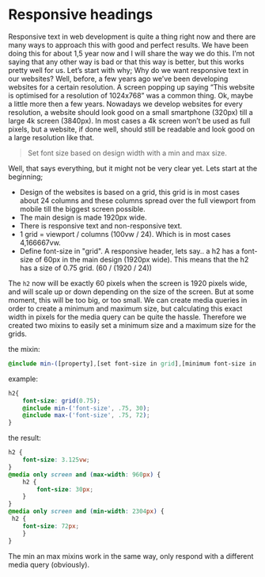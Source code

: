# Responsive headings

Responsive text in web development is quite a thing right now and there are many ways to approach this with good and perfect results. We have been doing this for about 1,5 year now and I will share the way we do this. I’m not saying that any other way is bad or that this way is better, but this works pretty well for us.
Let’s start with why; Why do we want responsive text in our websites? Well, before, a few years ago we’ve been developing websites for a certain resolution. A screen popping up saying “This website is optimised for a resolution of 1024x768” was a common thing. Ok, maybe a little more then a few years. Nowadays we develop websites for every resolution, a website should look good on a small smartphone (320px) till a large 4k screen (3840px). In most cases a 4k screen won’t be used as full pixels, but a website, if done well, should still be readable and look good on a large resolution like that.

> Set font size based on design width with a min and max size.

Well, that says everything, but it might not be very clear yet. Lets start at the beginning;

- Design of the websites is based on a grid, this grid is in most cases about 24 columns and these columns spread over the full viewport from mobile till the biggest screen possible.
- The main design is made 1920px wide.
- There is responsive text and non-responsive text.
- 1 grid = viewport / columns  (100vw / 24). Which is in most cases  4,166667vw.
- Define font-size in "grid". A responsive header, lets say.. a h2 has a font-size of 60px in the main design (1920px wide). This means that the h2 has a size of 0.75 grid. (60 / (1920 / 24))

The `h2` now will be exactly 60 pixels when the screen is 1920 pixels wide, and will scale up or down depending on the size of the screen. But at some moment, this will be too big, or too small. We can create media queries in order to create a minimum and maximum size, but calculating this exact width in pixels for the media query can be quite the hassle. Therefore we created two mixins to easily set a minimum size and a maximum size for the grids. 

the mixin:
```scss
@include min-([property],[set font-size in grid],[minimum font-size in pixels]);
```

example:
```scss
h2{
    font-size: grid(0.75);
    @include min-('font-size', .75, 30);
    @include max-('font-size', .75, 72);
}
```

the result:
```scss
h2 {
    font-size: 3.125vw;
}
@media only screen and (max-width: 960px) {
    h2 {
        font-size: 30px;
    }
}
@media only screen and (min-width: 2304px) {
 h2 {
    font-size: 72px;
    }
}
```

The min an max mixins work in the same way, only respond with a different media query (obviously).
